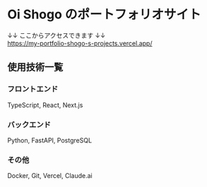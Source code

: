# Oi Shogo のポートフォリオサイト
↓↓ ここからアクセスできます ↓↓  
https://my-portfolio-shogo-s-projects.vercel.app/
## 使用技術一覧
### フロントエンド
TypeScript, React, Next.js
### バックエンド
Python, FastAPI, PostgreSQL
### その他
Docker, Git, Vercel, Claude.ai
